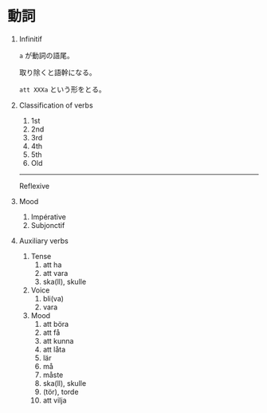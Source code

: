# 動詞

1. Infinitif
    
    `a` が動詞の語尾。
    
    取り除くと語幹になる。
    
    `att XXXa` という形をとる。
    
2. Classification of verbs
    1. 1st
    2. 2nd
    3. 3rd
    4. 4th
    5. 5th
    6. Old
    
    ---
    
    Reflexive
    
3. Mood
    1. Impérative 
    2. Subjonctif
4. Auxiliary verbs
    1. Tense
        1. att ha
        2. att vara
        3. ska(ll), skulle
    2. Voice
        1. bli(va)
        2. vara
    3. Mood
        1. att böra
        2. att få
        3. att kunna
        4. att låta
        5. lär
        6. må
        7. måste
        8. ska(ll), skulle
        9. (tör), torde
        10. att vilja
